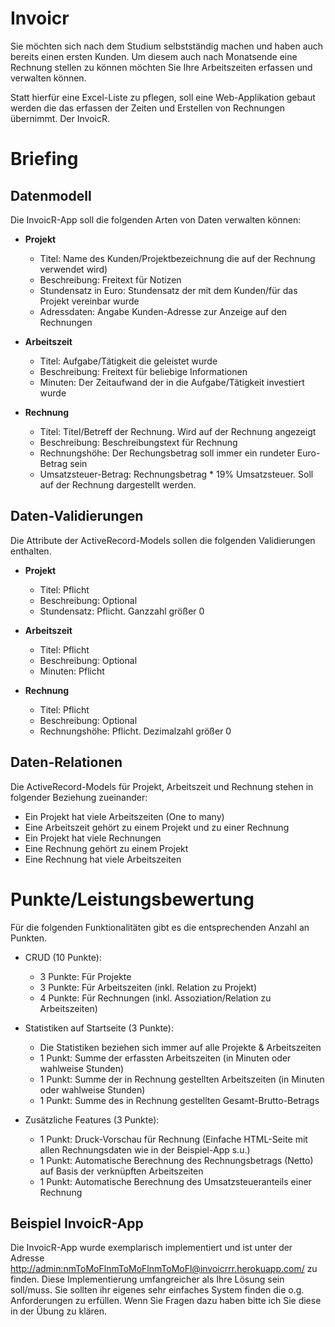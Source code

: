 # Invoicr

Sie möchten sich nach dem Studium selbstständig machen und haben auch bereits einen ersten Kunden.
Um diesem auch nach Monatsende eine Rechnung stellen zu können möchten Sie Ihre Arbeitszeiten
erfassen und verwalten können.

Statt hierfür eine Excel-Liste zu pflegen, soll eine Web-Applikation gebaut werden die das erfassen der Zeiten und
Erstellen von Rechnungen übernimmt. Der InvoicR.

# Briefing

## Datenmodell

Die InvoicR-App soll die folgenden Arten von Daten verwalten können:


* **Projekt**
  * Titel: Name des Kunden/Projektbezeichnung die auf der Rechnung verwendet wird)
  * Beschreibung: Freitext für Notizen
  * Stundensatz in Euro: Stundensatz der mit dem Kunden/für das Projekt vereinbar wurde
  * Adressdaten: Angabe Kunden-Adresse zur Anzeige auf den Rechnungen

* **Arbeitszeit**
  * Titel: Aufgabe/Tätigkeit die geleistet wurde
  * Beschreibung: Freitext für beliebige Informationen
  * Minuten: Der Zeitaufwand der in die Aufgabe/Tätigkeit investiert wurde

* **Rechnung**
  * Titel: Titel/Betreff der Rechnung. Wird auf der Rechnung angezeigt
  * Beschreibung: Beschreibungstext für Rechnung
  * Rechnungshöhe: Der Rechungsbetrag soll immer ein rundeter Euro-Betrag sein
  * Umsatzsteuer-Betrag: Rechnungsbetrag * 19% Umsatzsteuer. Soll auf der Rechnung dargestellt werden.


## Daten-Validierungen

Die Attribute der ActiveRecord-Models sollen die folgenden Validierungen enthalten.

* **Projekt**
  * Titel: Pflicht
  * Beschreibung: Optional
  * Stundensatz: Pflicht. Ganzzahl größer 0

* **Arbeitszeit**
  * Titel: Pflicht
  * Beschreibung: Optional
  * Minuten: Pflicht

* **Rechnung**
  * Titel: Pflicht
  * Beschreibung: Optional
  * Rechnungshöhe: Pflicht. Dezimalzahl größer 0


## Daten-Relationen

Die ActiveRecord-Models für Projekt, Arbeitszeit und Rechnung stehen in folgender Beziehung zueinander:

* Ein Projekt hat viele Arbeitszeiten (One to many)
* Eine Arbeitszeit gehört zu einem Projekt und zu einer Rechnung
* Ein Projekt hat viele Rechnungen
* Eine Rechnung gehört zu einem Projekt
* Eine Rechnung hat viele Arbeitszeiten


# Punkte/Leistungsbewertung

Für die folgenden Funktionalitäten gibt es die entsprechenden Anzahl an Punkten.

* CRUD (10 Punkte):
  * 3 Punkte: Für Projekte
  * 3 Punkte: Für Arbeitszeiten (inkl. Relation zu Projekt)
  * 4 Punkte: Für Rechnungen (inkl. Assoziation/Relation zu Arbeitszeiten)

* Statistiken auf Startseite (3 Punkte):
  * Die Statistiken beziehen sich immer auf alle Projekte & Arbeitszeiten
  * 1 Punkt: Summe der erfassten Arbeitszeiten (in Minuten oder wahlweise Stunden)
  * 1 Punkt: Summe der in Rechnung gestellten Arbeitszeiten (in Minuten oder wahlweise Stunden)
  * 1 Punkt: Summe des in Rechnung gestellten Gesamt-Brutto-Betrags

* Zusätzliche Features (3 Punkte):
  * 1 Punkt: Druck-Vorschau für Rechnung (Einfache HTML-Seite mit allen Rechnungsdaten wie in der Beispiel-App s.u.)
  * 1 Punkt: Automatische Berechnung des Rechnungsbetrags (Netto) auf Basis der verknüpften Arbeitszeiten
  * 1 Punkt: Automatische Berechnung des Umsatzsteueranteils einer Rechnung


## Beispiel InvoicR-App

Die InvoicR-App wurde exemplarisch implementiert und ist unter der Adresse <http://admin:nmToMoFlnmToMoFlnmToMoFl@invoicrrr.herokuapp.com/>
zu finden. Diese Implementierung umfangreicher als Ihre Lösung sein soll/muss. Sie sollten ihr eigenes sehr einfaches
System finden die o.g. Anforderungen zu erfüllen. Wenn Sie Fragen dazu haben bitte ich Sie diese in der Übung
zu klären.

